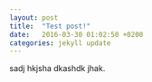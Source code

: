 ```yaml
---
layout: post
title:  "Test post!"
date:   2016-03-30 01:02:50 +0200
categories: jekyll update
---
```


sadj hkjsha dkashdk jhak.